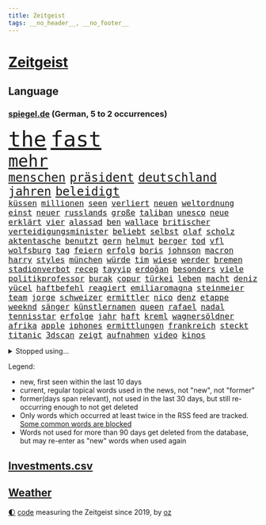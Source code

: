 ```yaml
---
title: Zeitgeist
tags: __no_header__, __no_footer__
---
```


# [Zeitgeist](https://oliz.io/zeitgeist/)

## Language

<h3><a href="https://www.spiegel.de" target="_blank">spiegel.de</a> (German, 5 to 2 occurrences)</h3>
<p style="font-family:monospace">
<span style="font-size:32pt"><a href="news_links.html#the" class="current">the</a></span>
<span style="font-size:32pt"><a href="news_links.html#fast" class="current">fast</a></span>
<br>
<span style="font-size:25pt"><a href="news_links.html#mehr" class="current">mehr</a></span>
<br>
<span style="font-size:18pt"><a href="news_links.html#menschen" class="current">menschen</a></span>
<span style="font-size:18pt"><a href="news_links.html#präsident" class="current">präsident</a></span>
<span style="font-size:18pt"><a href="news_links.html#deutschland" class="current">deutschland</a></span>
<span style="font-size:18pt"><a href="news_links.html#jahren" class="current">jahren</a></span>
<span style="font-size:18pt"><a href="news_links.html#beleidigt" class="current">beleidigt</a></span>
<br>
<span style="font-size:12pt"><a href="news_links.html#küssen" class="current">küssen</a></span>
<span style="font-size:12pt"><a href="news_links.html#millionen" class="current">millionen</a></span>
<span style="font-size:12pt"><a href="news_links.html#seen" class="new">seen</a></span>
<span style="font-size:12pt"><a href="news_links.html#verliert" class="current">verliert</a></span>
<span style="font-size:12pt"><a href="news_links.html#neuen" class="current">neuen</a></span>
<span style="font-size:12pt"><a href="news_links.html#weltordnung" class="current">weltordnung</a></span>
<span style="font-size:12pt"><a href="news_links.html#einst" class="current">einst</a></span>
<span style="font-size:12pt"><a href="news_links.html#neuer" class="current">neuer</a></span>
<span style="font-size:12pt"><a href="news_links.html#russlands" class="current">russlands</a></span>
<span style="font-size:12pt"><a href="news_links.html#große" class="current">große</a></span>
<span style="font-size:12pt"><a href="news_links.html#taliban" class="current">taliban</a></span>
<span style="font-size:12pt"><a href="news_links.html#unesco" class="current">unesco</a></span>
<span style="font-size:12pt"><a href="news_links.html#neue" class="current">neue</a></span>
<span style="font-size:12pt"><a href="news_links.html#erklärt" class="current">erklärt</a></span>
<span style="font-size:12pt"><a href="news_links.html#vier" class="current">vier</a></span>
<span style="font-size:12pt"><a href="news_links.html#alassad" class="current">alassad</a></span>
<span style="font-size:12pt"><a href="news_links.html#ben" class="current">ben</a></span>
<span style="font-size:12pt"><a href="news_links.html#wallace" class="current">wallace</a></span>
<span style="font-size:12pt"><a href="news_links.html#britischer" class="current">britischer</a></span>
<span style="font-size:12pt"><a href="news_links.html#verteidigungsminister" class="current">verteidigungsminister</a></span>
<span style="font-size:12pt"><a href="news_links.html#beliebt" class="current">beliebt</a></span>
<span style="font-size:12pt"><a href="news_links.html#selbst" class="current">selbst</a></span>
<span style="font-size:12pt"><a href="news_links.html#olaf" class="current">olaf</a></span>
<span style="font-size:12pt"><a href="news_links.html#scholz" class="current">scholz</a></span>
<span style="font-size:12pt"><a href="news_links.html#aktentasche" class="new">aktentasche</a></span>
<span style="font-size:12pt"><a href="news_links.html#benutzt" class="current">benutzt</a></span>
<span style="font-size:12pt"><a href="news_links.html#gern" class="current">gern</a></span>
<span style="font-size:12pt"><a href="news_links.html#helmut" class="current">helmut</a></span>
<span style="font-size:12pt"><a href="news_links.html#berger" class="current">berger</a></span>
<span style="font-size:12pt"><a href="news_links.html#tod" class="current">tod</a></span>
<span style="font-size:12pt"><a href="news_links.html#vfl" class="current">vfl</a></span>
<span style="font-size:12pt"><a href="news_links.html#wolfsburg" class="current">wolfsburg</a></span>
<span style="font-size:12pt"><a href="news_links.html#tag" class="current">tag</a></span>
<span style="font-size:12pt"><a href="news_links.html#feiern" class="current">feiern</a></span>
<span style="font-size:12pt"><a href="news_links.html#erfolg" class="current">erfolg</a></span>
<span style="font-size:12pt"><a href="news_links.html#boris" class="current">boris</a></span>
<span style="font-size:12pt"><a href="news_links.html#johnson" class="current">johnson</a></span>
<span style="font-size:12pt"><a href="news_links.html#macron" class="current">macron</a></span>
<span style="font-size:12pt"><a href="news_links.html#harry" class="current">harry</a></span>
<span style="font-size:12pt"><a href="news_links.html#styles" class="new">styles</a></span>
<span style="font-size:12pt"><a href="news_links.html#münchen" class="current">münchen</a></span>
<span style="font-size:12pt"><a href="news_links.html#würde" class="current">würde</a></span>
<span style="font-size:12pt"><a href="news_links.html#tim" class="current">tim</a></span>
<span style="font-size:12pt"><a href="news_links.html#wiese" class="new">wiese</a></span>
<span style="font-size:12pt"><a href="news_links.html#werder" class="current">werder</a></span>
<span style="font-size:12pt"><a href="news_links.html#bremen" class="current">bremen</a></span>
<span style="font-size:12pt"><a href="news_links.html#stadionverbot" class="current">stadionverbot</a></span>
<span style="font-size:12pt"><a href="news_links.html#recep" class="current">recep</a></span>
<span style="font-size:12pt"><a href="news_links.html#tayyip" class="current">tayyip</a></span>
<span style="font-size:12pt"><a href="news_links.html#erdoğan" class="current">erdoğan</a></span>
<span style="font-size:12pt"><a href="news_links.html#besonders" class="current">besonders</a></span>
<span style="font-size:12pt"><a href="news_links.html#viele" class="current">viele</a></span>
<span style="font-size:12pt"><a href="news_links.html#politikprofessor" class="new">politikprofessor</a></span>
<span style="font-size:12pt"><a href="news_links.html#burak" class="new">burak</a></span>
<span style="font-size:12pt"><a href="news_links.html#çopur" class="new">çopur</a></span>
<span style="font-size:12pt"><a href="news_links.html#türkei" class="current">türkei</a></span>
<span style="font-size:12pt"><a href="news_links.html#leben" class="current">leben</a></span>
<span style="font-size:12pt"><a href="news_links.html#macht" class="current">macht</a></span>
<span style="font-size:12pt"><a href="news_links.html#deniz" class="new">deniz</a></span>
<span style="font-size:12pt"><a href="news_links.html#yücel" class="new">yücel</a></span>
<span style="font-size:12pt"><a href="news_links.html#haftbefehl" class="current">haftbefehl</a></span>
<span style="font-size:12pt"><a href="news_links.html#reagiert" class="current">reagiert</a></span>
<span style="font-size:12pt"><a href="news_links.html#emiliaromagna" class="new">emiliaromagna</a></span>
<span style="font-size:12pt"><a href="news_links.html#steinmeier" class="current">steinmeier</a></span>
<span style="font-size:12pt"><a href="news_links.html#team" class="current">team</a></span>
<span style="font-size:12pt"><a href="news_links.html#jorge" class="new">jorge</a></span>
<span style="font-size:12pt"><a href="news_links.html#schweizer" class="current">schweizer</a></span>
<span style="font-size:12pt"><a href="news_links.html#ermittler" class="current">ermittler</a></span>
<span style="font-size:12pt"><a href="news_links.html#nico" class="current">nico</a></span>
<span style="font-size:12pt"><a href="news_links.html#denz" class="new">denz</a></span>
<span style="font-size:12pt"><a href="news_links.html#etappe" class="current">etappe</a></span>
<span style="font-size:12pt"><a href="news_links.html#weeknd" class="current">weeknd</a></span>
<span style="font-size:12pt"><a href="news_links.html#sänger" class="current">sänger</a></span>
<span style="font-size:12pt"><a href="news_links.html#künstlernamen" class="new">künstlernamen</a></span>
<span style="font-size:12pt"><a href="news_links.html#queen" class="current">queen</a></span>
<span style="font-size:12pt"><a href="news_links.html#rafael" class="current">rafael</a></span>
<span style="font-size:12pt"><a href="news_links.html#nadal" class="current">nadal</a></span>
<span style="font-size:12pt"><a href="news_links.html#tennisstar" class="current">tennisstar</a></span>
<span style="font-size:12pt"><a href="news_links.html#erfolge" class="current">erfolge</a></span>
<span style="font-size:12pt"><a href="news_links.html#jahr" class="current">jahr</a></span>
<span style="font-size:12pt"><a href="news_links.html#haft" class="current">haft</a></span>
<span style="font-size:12pt"><a href="news_links.html#kreml" class="current">kreml</a></span>
<span style="font-size:12pt"><a href="news_links.html#wagnersöldner" class="current">wagnersöldner</a></span>
<span style="font-size:12pt"><a href="news_links.html#afrika" class="current">afrika</a></span>
<span style="font-size:12pt"><a href="news_links.html#apple" class="current">apple</a></span>
<span style="font-size:12pt"><a href="news_links.html#iphones" class="current">iphones</a></span>
<span style="font-size:12pt"><a href="news_links.html#ermittlungen" class="current">ermittlungen</a></span>
<span style="font-size:12pt"><a href="news_links.html#frankreich" class="current">frankreich</a></span>
<span style="font-size:12pt"><a href="news_links.html#steckt" class="current">steckt</a></span>
<span style="font-size:12pt"><a href="news_links.html#titanic" class="current">titanic</a></span>
<span style="font-size:12pt"><a href="news_links.html#3dscan" class="new">3dscan</a></span>
<span style="font-size:12pt"><a href="news_links.html#zeigt" class="current">zeigt</a></span>
<span style="font-size:12pt"><a href="news_links.html#aufnahmen" class="current">aufnahmen</a></span>
<span style="font-size:12pt"><a href="news_links.html#video" class="current">video</a></span>
<span style="font-size:12pt"><a href="news_links.html#kinos" class="current">kinos</a></span>
</p>
<details>
<summary>Stopped using...</summary>
<p class="former" style="font-size:12pt">
coronakrise(938) kennen(938) pause(938) richten(938) bayerische(937) normal(937) version(937) 22(936) aktien(936) behandlung(936) höher(936) lebensmittel(936) protestiert(936) berühmt(935) blickt(935) cristiano(935) griechenland(935) ronaldo(935) sicherheitskräfte(935) vergewaltigt(935) alexej(934) aufmerksamkeit(934) brexit(934) demonstranten(934) depressionen(934) krank(934) nawalny(934) schildert(934) schlimmsten(934) appelliert(933) identifiziert(933) asche(932) einzelhandel(932) erteilt(932) geboten(932) israelischen(932) mancherorts(932) sah(932) trauer(932) verteilt(932) entschädigung(931) erlassen(931) her(931) herbert(931) positive(931) reißt(931) verdachts(931) west(931) wofür(931) wählen(931) 42(930) abgeordneten(930) gezogen(930) guter(930) november(930) rand(930) registriert(930) bernd(929) dreht(929) entscheidend(929) golf(929) rassistische(929) rückschlag(929) schadet(929) verfügung(929) warentest(929) öfter(929) freien(928) mannes(928) meint(928) usamerikaner(928) metern(927) normalität(927) falls(926) fielen(926) paul(926) plädiert(926) smith(926) fließt(925) künftige(925) passen(925) schwanger(925) zoo(925) öffentlichkeit(925) übt(925) senkt(924) athleten(923) bilden(923) streng(923) anschläge(922) erneuten(922) kölner(922) manuel(922) netzwerk(922) verbände(922) 96(921) atem(920) wälder(920) zuversichtlich(920) geflogen(919) distanz(918) kindes(917) touristen(916) gesehen(915) politikerin(914) trug(914) entwickeln(913) offenbart(913) polnische(913) spektakuläre(913) spitzenreiter(913) engpässe(912) begriff(911) münster(911) orten(910) herz(909) pkw(908) ringen(908) unterschrieben(908) informiert(905) beweise(904) einbruch(903) atomkraft(902) enorme(901) rutschte(901) schock(900) einblick(898) stört(898) gewarnt(897) sarah(896) erhöhung(894) bewegt(893) geborgen(893) kindheit(893) afrikas(890) ursprünglich(889) kontert(887) gebieten(882) ausgetragen(879) missbrauchs(878) langem(875) rolf(872) vereins(867) leiter(851) lieferketten(836) diagnose(823) fotografiert(817) sahra(791) happy(768) finanziert(738) argument(688) fehlte(680) kleidung(678) inflationsrate(670) kroatien(669) rechtens(653) karrierecoach(644) inszenieren(642) schwarz(626) entlastung(625) nicole(624) erkrankte(623) unterdrückung(623) kameras(622) drehte(605) papiere(603) zeitungsbericht(603) milch(590) integration(587) medwedew(579) bedrängnis(577) millionenhöhe(575) radikalen(574) spezielle(563) wichtiges(562) 41(552) parlamentarier(550) summen(533) stadtteil(532) schusswaffen(530) taucht(518) lebenslang(515) energiekonzern(514) martina(514) invasion(513) eukommissionschefin(502) windräder(501) aufgestellt(491) leitete(491) erschwert(485) genehmigt(483) influencerin(480) wolf(477) verkündete(476) ring(475) einstellung(472) unternehmens(466) spielern(463) teppich(462) handwerk(461) spaltung(457) verweist(457) 49(450) brüder(439) usbundesstaaten(439) bejubelt(435) stammen(433) benötigt(430) spiegeltitelstory(427) torwart(427) bevorstehende(419) bezahlung(418) ausstattung(413) unsicher(413) bomben(411) stromversorgung(409) bargeld(408) flüchten(402) links(401) zugriff(401) raser(400) gemeint(399) ansturm(395) günstige(394) hochrangige(394) hahn(391) dicke(389) auslöser(386) humor(386) 48(381) schönen(379) gearbeitet(378) ausfall(377) reguläre(377) vorgeschichte(376) weichen(376) abgetrieben(375) anschuldigungen(375) vorfalls(374) haare(371) diplomat(370) indische(368) umstände(365) mars(363) konsequenz(362) fahrräder(361) abgeschaltet(360) aufeinander(358) dahin(358) falscher(357) kippt(351) momentan(348) gelobt(347) steuerhinterziehung(347) weltverband(346) begnadigung(344) ancelotti(343) viral(343) unterlagen(341) andy(338) reporterin(335) anzeige(334) außergewöhnlichen(333) laufender(333) kandidat(329) sprung(328) youtube(324) betreuung(322) übung(322) geschrumpft(319) patricia(316) vermissten(315) baum(314) rudert(314) reinhold(308) bundeskartellamt(305) ursprung(305) bekämpft(304) braun(301) riesig(301) verkehrsministerium(301) wirksamkeit(300) l(298) umkämpfte(297) bleibe(295) lieferengpässe(293) batterien(292) mächtigste(292) medizinische(289) zuhause(289) verträge(286) angehoben(284) lebensgefährte(284) expertinnen(279) gegriffen(279) gewisse(279) denys(278) negative(278) zivile(274) schlimmeres(273) glänzen(272) korrekt(270) stichelt(269) schlesinger(268) brandt(267) nation(266) garcia(265) komplikationen(262) ganzes(261) terminal(259) sicherer(256) meiler(251) aufgewachsen(247) nackt(244) skizziert(243) eingreifen(242) club(241) ermordete(239) einsteigen(237) umweg(236) radfahrerin(235) echt(233) senders(233) wüste(233) atomausstieg(230) belgischen(229) luftangriff(227) vegane(226) schafften(224) bewusstlos(223) ehrung(222) fa(222) eingeschaltet(219) grippe(219) verwandelt(216) sohnes(215) public(214) einflussreichsten(213) grenzgebiet(213) euparlaments(212) nebel(210) sonde(208) fabrik(206) geheimdokumente(205) militärexperten(204) versehen(204) freiem(202) future(201) ignoriert(201) knappe(201) schiffsverkehr(201) staatsanwalt(201) ausgegeben(200) pentagon(200) verachtung(200) deuten(199) heizt(199) jauch(199) festgehalten(197) pakete(197) kopftuch(196) besitz(194) leukämie(194) klimaminister(192) schauplatz(191) lawine(189) mützenich(189) rentenalter(189) bekenntnis(187) göttingen(187) laster(187) abgefeuert(184) genuss(183) komponiert(183) verbrecher(183) beratung(182) erziehung(182) laptops(182) beerdigt(181) dubai(181) tiefpunkt(181) ausverkauft(179) überzeugte(179) alpin(178) geschaffen(178) schwierigsten(178) ski(178) weltall(178) forciert(176) galeria(176) karstadt(176) kaufhof(176) korruptionsskandal(176) nüchtern(176) skisport(174) podium(173) rudi(173) nächtlichen(171) schmeißt(171) eigenverantwortung(170) umso(169) bamberg(168) revolutioniert(168) todeszahlen(168) ulm(168) düpiert(167) miles(167) zubereitet(167) fing(166) plastik(166) verborgen(166) trotzen(165) drosseln(164) enttarnt(164) zerschlagen(164) besuchs(161) rennens(161) spdfraktionschef(160) geheim(159) langfristige(156) standorten(156) unterschriften(156) autokonzern(155) bengvir(154) gitarrist(154) taschenlampe(154) topform(154) situationen(153) exemplare(152) süß(152) usmilitärs(151) drahtzieher(150) tvmoderatorin(150) vorverkauf(150) forschenden(149) geschwiegen(149) rätselhaften(149) verlorenen(147) raketentest(146) fenster(145) ushersteller(145) verzeihen(145) bernhard(144) colorado(143) holmes(143) journalistinnen(143) schwimmbädern(143) unfalls(143) erstickt(142) frischer(142) gewässern(142) hauptstadtflughafen(141) satt(141) umstürzende(141) ussanktionen(141) 64(140) schärfer(140) stufen(140) madonna(139) reformieren(139) forderten(138) bewaffneten(137) emails(137) geschosse(137) opferzahl(137) klimabericht(136) steigerung(136) ansatz(135) beheben(135) erheblichen(135) flüchtete(135) kanäle(135) marcel(135) son(135) ständigen(135) jüdisches(134) streitkräften(134) tatsächlichen(134) abhilfe(133) grand(133) heiraten(133) trauern(133) begleitung(132) gleichaltriger(132) hecking(132) spiegelredakteur(132) ausgerückt(131) biontech(130) israelischer(130) kombination(130) mehrfachen(130) plündern(130) tauchte(130) verschütteten(130) verwendet(130) schlagerstar(128) großzügig(127) kinderzimmer(127) wilde(127) anwendung(126) besonderer(126) eva(126) struktur(126) waffenrecht(126) wiener(126) wirecardprozess(126) freigelassen(125) salvador(125) gläubige(124) ahmad(123) nizza(122) niederbayern(121) schatz(121) zusteller(121) 28jähriger(120) knall(120) zentimeter(120) mächtig(119) niederschlag(119) satellitenbild(119) streifzug(119) community(118) tanzt(118) besserung(117) ersatzfreiheitsstrafen(117) hinrichtungen(117) reederei(117) 57jährige(116) modells(116) sportlern(116) erschienen(115) filmfestival(115) kongo(115) minnesota(115) pokal(115) thailands(115) vertrieben(115) häftlinge(114) abschalten(113) ewig(113) gesundheitliche(113) eindämmen(112) eroberung(112) geschadet(112) unschuld(112) granate(111) todesopfern(111) 280(110) bedrohlicher(110) fassen(110) daumen(109) entfremdung(109) fahrschein(109) geschwister(109) statistik(109) verwandtschaft(109) akute(107) turniere(107) prozesse(106) 250000(105) bänke(105) 23jähriger(104) gordon(104) hilfsorganisation(104) sorgten(104) flaschen(103) usvizepräsidentin(103) mavericks(102) meistern(102) patzt(102) euabgeordneter(101) brust(100) warnmeldung(100) ausfindig(99) nachbarin(98) orbit(98) demos(97) ebikes(97) übungen(97) 230(96) bundespolitik(96) hauptfiguren(96) mikaela(96) missouri(96) polizeiminister(96) shiffrin(96) führungsspieler(95) tennessee(95) inseln(94) irischen(94) rivale(94) verschuldet(94) birkenstock(93) waldbrand(93) bundesligaspiel(92) getragen(92) schicht(92) startups(92) verkehrssicherheit(92) fukushima(91) landwirtschaftsminister(91) wesentlich(91) 47jährige(90) erträglichen(90) gewaltvorwürfe(90) revanchiert(90) zubehör(90) zurückgelassen(90) anderson(89) darstellungen(89) dreizehn(89) finnlands(89) gegenwehr(89) immobilienkrise(89) junges(89) landschaft(89) militärübungen(89) siegessicher(89) augenzeugin(88) fahrlässiger(88) nürnberger(88) pegel(88) peinlichen(88) raketentreffer(88) regierungsvertreter(88) webb(88) weltraumteleskop(88) bienen(87) building(87) dasteht(87) festangestellte(87) flugscham(87) siebenjährige(87) tagesspiegels(87) verspielen(87) vorzubereiten(87) überlisten(87) dicken(86) juice(86) lichtet(86) reemtsma(86) spende(86) diagnosen(85) eagles(85) freiwillige(85) fridays(85) gelockt(85) milizen(85) irrfahrt(84) josip(84) allerlei(83) boten(83) getötete(83) verschleppt(83) ehesten(82) kürze(82) marsalek(82) miliz(82) soße(82) wahlomat(82) abgehalten(81) einstand(81) günstigen(81) messerangriffs(81) nagelsmann(81) 18jährige(80) authentisch(80) baumann(80) deutschösterreichischen(80) kunststoff(80) partnern(80) vernetzt(80) vizepräsidenten(80) zehnten(80) atemwegserkrankungen(79) durchleuchten(79) heldin(79) kolumbianischen(79) paketzusteller(79) reiz(79) schöpfer(79) verwunderung(79) witwe(79) ausreichenden(78) aussetzung(78) ermuntert(78) janine(78) kennzeichnung(78) waffengesetze(78) bemerkt(77) bundesligageschichte(77) kasan(77) protokolle(77) verschwundenen(77) uefa(76) fredrich(75) katapultgründer(75) distanzierung(73) elektrisiert(73) niedlich(73) strahlende(73) messner(72) tsg(72) integriert(71) kampfjetlieferungen(71) konstanz(71) massachusetts(71) bemühen(70) hafencity(70) kyle(70) milliardärs(70) üblicherweise(70) entführte(69) hantieren(69) kaufte(69) verschleppte(69) brigitte(68) delfine(68) mitspieler(68) neugeborene(68) ablaufen(67) dorthin(67) nordirland(67) schnauze(67) timberwolves(67) begründungen(66) forever(66) hurts(66) jalen(66) kürzere(66) loswerden(66) sofern(66) wölfe(66) 130(65) belustigung(65) deckung(65) diäten(65) erklärungsnöte(65) erzwungenen(65) marina(65) proteine(65) robertson(65) unterbinden(65) durchquert(64) galerie(64) ham(64) kursiert(64) markiert(64) schifffahrt(64) warenhauskette(64) abzulegen(63) belästigt(63) berlinern(63) disney+(63) einheimischen(63) fett(63) kommentare(63) lampard(63) fußverletzung(62) heimsieg(62) krachen(62) landtagsabgeordneter(62) posse(62) preisaufschläge(62) sciencefiction(62) syrische(62) 87jährige(61) anhand(61) düsterer(61) hintereinander(61) pizza(61) spiegelranking(61) vage(61) zugeht(61) chat(60) christophe(60) galtier(60) geringere(60) instanz(60) irreführender(60) unterbrechung(60) zugelegt(60) ausflug(59) boxer(59) felder(59) 16000(58) prosiebenshow(58) ratlos(58) verteidigungsministers(58) weitreichenden(58) 135000(57) auszubremsen(57) dänen(57) wissenschaftlerin(57) abzubauen(56) ausschnitte(56) geschwindigkeitskontrollen(56) ilan(56) karneval(56) marihuana(56) reformiert(56) shor(56) unvorstellbar(56) ae(55) bedecken(55) fulda(55) ju(55) karotten(55) kuriosem(55) lsd(55) manhattan(55) recklinghausen(55) south(55) angeschlossen(54) berufe(54) löscharbeiten(54) vorlieben(54) außenpolitiker(53) dayot(53) eindrang(53) militärlager(53) rauchwolke(53) regulären(53) upamecano(53) bayernpleite(52) neulich(52) tony(52) windparks(52) betrügerin(51) eingenommen(51) einmalzahlung(51) fälschungen(51) industrieverband(51) kehren(51) sparflamme(51) verblüffende(51) verkleiden(51) wortgefecht(51) 2001(50) anbau(50) aufstiegsrennen(50) beweismittel(50) fatale(50) glaube(50) offshorewindparks(50) tatverdacht(50) wasserknappheit(50) bevorstehenden(49) hausarrest(49) jon(49) laden(49) nadja(49) rahm(49) tatzeit(49) umgarnt(49) absichtlich(48) hof(48) kreuz(48) mindestlohn(48) sexspielzeug(48) testamentsvollstrecker(48) thiele(48) wahlkampfauftakt(48) arabisch(47) auslassen(47) bildschirm(47) championsleagueduell(47) elfjährige(47) fehlverhaltens(47) geheimnisvolle(47) heuschnupfen(47) mrnaimpfstoffen(47) schaufenster(47) verarbeitete(47) drittstaaten(46) jahrelangen(46) linkenpolitikerin(46) nass(46) natriumionenakkus(46) politikwissenschaftlerin(46) torsten(46) überfallen(46) einstiger(45) friedensaktivisten(45) hollywoodschauspieler(45) hässlichkeit(45) jupiter(45) oscarpreisträger(45) sky(45) südwesten(45) corinna(44) erweitern(44) fsb(44) notlanden(44) oxford(44) raketeneinschlag(44) reformpläne(44) streifenwagen(44) syrischer(44) topspiel(44) traditionsreiche(44) verschleiern(44) entzündet(43) ermordeter(43) kalkül(43) nationalspielerinnen(43) schwangerschaftsabbruch(43) özdemirs(43) alabama(42) aroma(42) fsme(42) gestresst(42) zecken(42) zerlegt(42) übertragene(42) belfast(41) dringen(41) gekonnt(41) kopfschmerzen(41) menschenrechtsorganisation(41) sarkasmus(41) spannen(41) badenbaden(40) inszenierung(40) italienischer(40) jungfernflug(40) kardashian(40) lutsch(40) luxusjachten(40) timemagazin(40) unbedenklich(40) überwunden(40) aktie(39) cannabisfreigabe(39) edin(39) grunderwerbsteuer(39) name(39) bauindustrie(38) denkmal(38) dominierte(38) goldschatz(38) kernenergie(38) mannheim(38) adaption(37) methan(37) polnischer(37) schlechtem(37) bemängelt(36) betrachtet(36) flop(36) französischem(36) hauptrolle(36) kompliment(36) machtdemonstration(36) behinderungen(35) haustiere(35) kleinkind(35) machthabers(35) pedelec(35) solarstrom(35) ätzt(35) dauernden(34) fleischindustrie(34) gummibärchen(34) kleintransporter(34) kreative(34) ligt(34) matthijs(34) moderierte(34) saudi(34) anrückte(33) einkreisung(33) erbarmungslos(33) loyal(33) ostukrainischen(33) schleuse(33) sunaks(33) windkraftanlagen(33) zurückgeholt(33) abiturnoten(32) campus(32) championsleaguespiel(32) christlichen(32) heulen(32) koreanische(32) parlamentswahlen(32) präsidentschafts(32) startupszene(32) 103(31) besou(31) boykott(31) daniil(31) einzuwirken(31) entrümpeln(31) hussain(31) pis(31) schockwellen(31) synonym(31) angeschossen(30) bruders(30) frisierte(30) großmanöver(30) hauptsaison(30) interessenkonflikte(30) strategien(30) unfassbare(30) eingriffs(29) gassen(29) sané(29) unsinn(29) 1961(28) angebracht(28) aschewolke(28) beharrt(28) erfasste(28) erteilen(28) fündig(28) gedulden(28) mig29(28) spuckt(28) taipeh(28) freddy(27) hack(27) kader(27) lebensgefährtin(27) leroy(27) mitnehmen(27) stabilisieren(27) taiwans(27) unkonventionellen(27) boomt(26) kraftwerk(26) strafmündigkeit(26) angelegten(25) arten(25) ausgestoßen(25) entwickelte(25) erschöpft(25) rechnungen(25) verwickelt(25) ausweitet(24) credo(24) christentum(23) gesundheitsdienst(23) jemen(23) stabilität(23) amokschützen(22) einjährige(22) kannibalen(22) krankenversicherung(22) laptop(22) marseille(22) nähern(22) psychiatrische(22) rekrutierung(22) wirtschaftswachstum(22) angeschlagene(21) durchsuchten(21) göppingen(21) hinderte(21) höhenflug(21) macrons(21) pu(21) riesiger(21) ausführung(20) bierdosen(20) britta(20) großkreuz(20) kilometerlange(20) leak(20) personelle(20) reiseziel(20) rollstuhl(20) strafkolonie(20) claus(19) größtenteils(19) patent(19) beleuchten(18) chinapolitik(18) einnahmequellen(18) geleakten(18) kräftige(18) usarmee(18) einfrieren(17) elfjähriger(17) erfolgreicher(17) transfersperre(17) alleinerziehende(16) anklageerhebung(16) bekämpfung(16) famos(16) flatiron(16) gamer(16) inneren(16) rechtsstaat(16) smog(16) vertragsbruch(16) 86jährige(15) butscha(15) grandiose(15) lapsus(15) längste(15) 49eurotickets(14) abouchaker(14) arafat(14) dienstes(14) eigentor(14) einkaufszentren(14) geprägten(14) gewusst(14) masked(14) schusswaffenattacke(14) singer(14) 1974(13) bar(13) blogger(13) gewalttätig(13) iocempfehlung(13) mcconnell(13) mitch(13) predigt(13) weinheim(13) geburtshelfer(12) hausdurchsuchung(12) klempner(12) strafrechts(12) anklageverlesung(11) bangt(11) campingplatz(11) chatnachrichten(11) heilpraktiker(11) kidnapper(11)
</p>
</details>
<p>Legend:
<ul>
<li><span class="new">new</span>, first seen within the last 10 days</li>
<li><span class="current">current</span>, regular topical words used in the news, not "new", not "former"</li>
<li><span class="former">former(days span relevant)</span>, not used in the last 30 days, but still re-occurring enough to not get deleted</li>
<li>Only words which occurred at least twice in the RSS feed are tracked. <a href="language/filters.py">Some common words are blocked</a></li>
<li>Words not used for more than 90 days get deleted from the database, but may re-enter as "new" words when used again</li>
</ul>
</p>

## [Investments](investments.html)[.csv](investments.csv)

## [Weather](weather.html)

<footer>
<a href="javascript:toggleTheme()" class="nav">🌓</a>
<a href="https://github.com/ooz/zeitgeist">code</a> measuring the Zeitgeist since 2019, by <a href="https://oliz.io">oz</a>
</footer>
